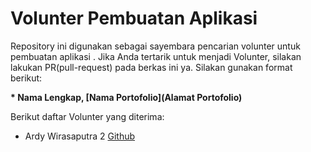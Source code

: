 # Volunter Pembuatan Aplikasi

Repository ini digunakan sebagai sayembara pencarian volunter untuk pembuatan aplikasi . Jika Anda tertarik untuk menjadi Volunter, silakan lakukan PR(pull-request) pada berkas ini ya. Silakan gunakan format berikut:


**\* Nama Lengkap, [Nama Portofolio](Alamat Portofolio)**


Berikut daftar Volunter yang diterima:
* Ardy Wirasaputra 2 [Github](https://github.com/ardyws)
